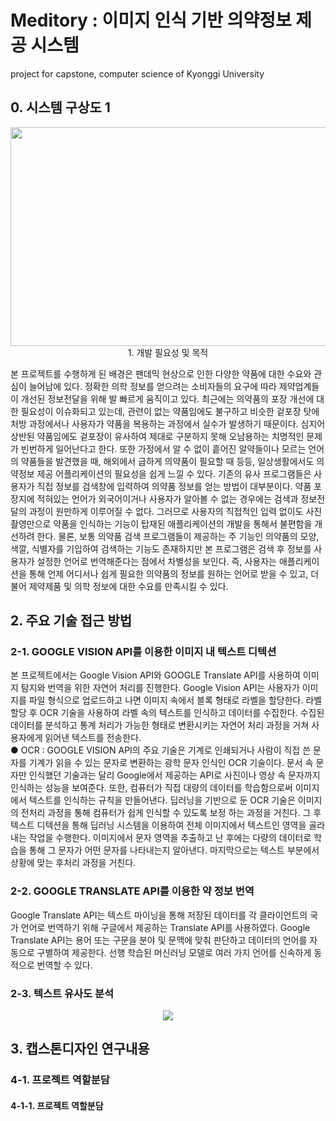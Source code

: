 # Meditory : 이미지 인식 기반 의약정보 제공 시스템
project for capstone, computer science of Kyonggi University <br>
## 0. 시스템 구상도 1
<p align='center'><img src=https://user-images.githubusercontent.com/64884935/223362245-f3a85e3d-fd13-4a90-b1e4-3af09ceca7fd.png height="350px" width="800px></p>

 ##      
  ## 1. 개발 필요성 및 목적
 본 프로젝트를 수행하게 된 배경은 팬데믹 현상으로 인한 다양한 약품에 대한 수요와 관심이 늘어남에 있다. 정확한 의학 정보를 얻으려는 소비자들의 요구에 따라 제약업계들이 개선된 정보전달을 위해 발 빠르게 움직이고 있다. 최근에는 의약품의 포장 개선에 대한 필요성이 이슈화되고 있는데, 관련이 없는 약품임에도 불구하고 비슷한 겉포장 탓에 처방 과정에서나 사용자가 약품을 복용하는 과정에서 실수가 발생하기 때문이다. 심지어 상반된 약품임에도 겉포장이 유사하여 제대로 구분하지 못해 오남용하는 치명적인 문제가 빈번하게 일어난다고 한다. 또한 가정에서 알 수 없이 흩어진 알약들이나 모르는 언어의 약품들을 발견했을 때, 해외에서 급하게 의약품이 필요할 때 등등, 일상생활에서도 의약정보 제공 어플리케이션의 필요성을 쉽게 느낄 수 있다. 
 기존의 유사 프로그램들은 사용자가 직접 정보를 검색창에 입력하여 의약품 정보를 얻는 방법이 대부분이다. 약품 포장지에 적혀있는 언어가 외국어이거나 사용자가 알아볼 수 없는 경우에는 검색과 정보전달의 과정이 원만하게 이루어질 수 없다. 그러므로 사용자의 직접적인 입력 없이도 사진 촬영만으로 약품을 인식하는 기능이 탑재된 애플리케이션의 개발을 통해서 불편함을 개선하려 한다. 물론, 보통 의약품 검색 프로그램들이 제공하는 주 기능인 의약품의 모양, 색깔, 식별자를 기입하여 검색하는 기능도 존재하지만 본 프로그램은 검색 후 정보를 사용자가 설정한 언어로 번역해준다는 점에서 차별성을 보인다. 즉, 사용자는 애플리케이션을 통해 언제 어디서나 쉽게 필요한 의약품의 정보를 원하는 언어로 받을 수 있고, 더불어 제약제품 및 의학 정보에 대한 수요를 만족시킬 수 있다.


## 2. 주요 기술 접근 방법

 ### 2-1. GOOGLE VISION API를 이용한 이미지 내 텍스트 디텍션
 본 프로젝트에서는 Google Vision API와 GOOGLE Translate API를 사용하여 이미지 탐지와 번역을 위한 자연어 처리를 진행한다. Google Vision API는 사용자가 이미지를 파일 형식으로 업로드하고 나면 이미지 속에서 블록 형태로 라벨을 할당한다. 라벨 할당 후 OCR 기술을 사용하여 라벨 속의 텍스트를 인식하고 데이터를 수집한다. 수집된 데이터를 분석하고 통계 처리가 가능한 형태로 변환시키는 자연어 처리 과정을 거쳐 사용자에게 읽어낸 텍스트를 전송한다.
<br>● OCR : 
 GOOGLE VISION API의 주요 기술은 기계로 인쇄되거나 사람이 직접 쓴 문자를 기계가 읽을 수 있는 문자로 변환하는 광학 문자 인식인 OCR 기술이다. 문서 속 문자만 인식했던 기술과는 달리 Google에서 제공하는 API로 사진이나 영상 속 문자까지 인식하는 성능을 보여준다. 또한, 컴퓨터가 직접 대량의 데이터를 학습함으로써 이미지에서 텍스트를 인식하는 규칙을 만들어낸다. 딥러닝을 기반으로 둔 OCR 기술은 이미지의 전처리 과정을 통해 컴퓨터가 쉽게 인식할 수 있도록 보정 하는 과정을 거친다. 그 후 텍스트 디텍션을 통해 딥러닝 시스템을 이용하여 전체 이미지에서 텍스트인 영역을 골라내는 작업을 수행한다. 이미지에서 문자 영역을 추출하고 난 후에는 다량의 데이터로 학습을 통해 그 문자가 어떤 문자를 나타내는지 알아낸다. 마지막으로는 텍스트 부분에서 상황에 맞는 후처리 과정을 거친다. <br>
 ### 2-2. GOOGLE TRANSLATE API를 이용한 약 정보 번역
  Google Translate API는 텍스트 마이닝을 통해 저장된 데이터를 각 클라이언트의 국가 언어로 번역하기 위해 구글에서 제공하는 Translate API를 사용하였다. Google Translate API는 용어 또는 구문을 분야 및 문맥에 맞춰 판단하고 데이터의 언어를 자동으로 구별하여 제공한다. 선행 학습된 머신러닝 모델로 여러 가지 언어를 신속하게 동적으로 번역할 수 있다. 
 ### 2-3. 텍스트 유사도 분석
 <p align='center'><img src=https://user-images.githubusercontent.com/64884935/223363142-8fb3d77a-6a91-4c68-bf19-106d93bafe64.png ></p>

 ## 3. 캡스톤디자인 연구내용
### 4-1. 프로젝트 역할분담
#### 4-1-1. 프로젝트 역할분담


